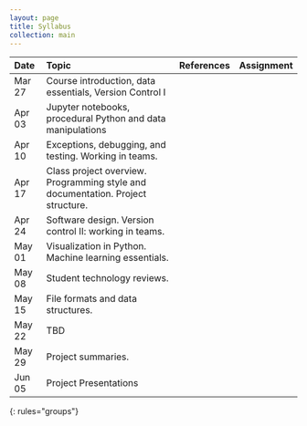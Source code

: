```yaml
---
layout: page
title: Syllabus
collection: main
---
```


| Date      | Topic                                                         | References       | Assignment     |
|:----------|:----------------|:---------------|:-------------------|
|Mar 27     | Course introduction, data essentials, Version Control I       |                  |                |
|Apr 03     | Jupyter notebooks, procedural Python and data manipulations   |                  |                |
|Apr 10     | Exceptions, debugging, and testing. Working in teams.         |                  |                |
|Apr 17     | Class project overview. Programming style and documentation.  Project structure. |           |                |
|Apr 24     | Software design. Version control II: working in teams.        |||
|May 01     | Visualization in Python. Machine learning essentials.         | ||
|May 08     | Student technology reviews.   | ||
|May 15     | File formats and data structures.                             | ||
|May 22     | TBD                                                         | ||
|May 29     | Project summaries.                                            | ||
|Jun 05     | Project Presentations   |
{: rules="groups"}
